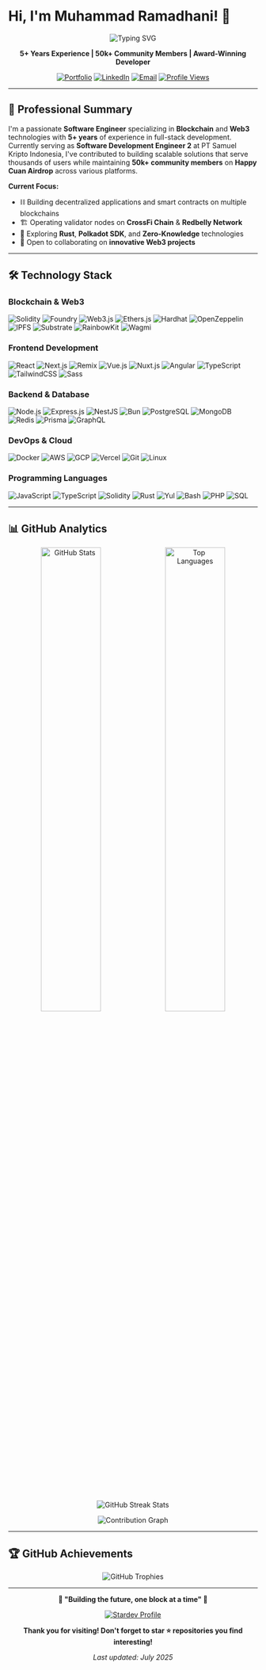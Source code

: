 # Hi, I'm Muhammad Ramadhani! 👋

<p align="center">
  <img src="https://readme-typing-svg.herokuapp.com?font=Fira+Code&weight=600&size=28&pause=1000&color=6366F1&center=true&vCenter=true&width=600&lines=Software+Engineer;Blockchain+%26+Web3+Developer;Full-Stack+Developer;Open+Source+Contributor" alt="Typing SVG">
</p>

<p align="center">
  <strong>5+ Years Experience | 50k+ Community Members | Award-Winning Developer</strong>
</p>

<p align="center">
  <a href="https://ramadhvni.com"><img src="https://img.shields.io/badge/Portfolio-ramadhvni.com-6366F1?style=for-the-badge&logo=google-chrome&logoColor=white" alt="Portfolio"></a>
  <a href="https://linkedin.com/in/ramadhvni"><img src="https://img.shields.io/badge/LinkedIn-Connect-0077B5?style=for-the-badge&logo=linkedin&logoColor=white" alt="LinkedIn"></a>
  <a href="mailto:ramadhani@myself.com"><img src="https://img.shields.io/badge/Email-Contact-D14836?style=for-the-badge&logo=gmail&logoColor=white" alt="Email"></a>
  <a href="https://github.com/dante4rt"><img src="https://komarev.com/ghpvc/?username=dante4rt&color=6366F1&style=for-the-badge" alt="Profile Views"></a>
</p>

---

## 🎯 Professional Summary

I'm a passionate **Software Engineer** specializing in **Blockchain** and **Web3** technologies with **5+ years** of experience in full-stack development. Currently serving as **Software Development Engineer 2** at PT Samuel Kripto Indonesia, I've contributed to building scalable solutions that serve thousands of users while maintaining **50k+ community members** on **Happy Cuan Airdrop** across various platforms.

**Current Focus:**

- ⛓️ Building decentralized applications and smart contracts on multiple blockchains
- 🏗️ Operating validator nodes on **CrossFi Chain** & **Redbelly Network**
- 🌱 Exploring **Rust**, **Polkadot SDK**, and **Zero-Knowledge** technologies
- 👯 Open to collaborating on **innovative Web3 projects**

---

## 🛠️ Technology Stack

### Blockchain & Web3

<p align="left">
  <img src="https://img.shields.io/badge/Solidity-363636?style=for-the-badge&logo=solidity&logoColor=white" alt="Solidity"/>
  <img src="https://img.shields.io/badge/Foundry-FF9E0F?style=for-the-badge&logo=rust&logoColor=white" alt="Foundry"/>
  <img src="https://img.shields.io/badge/Web3.js-F16822?style=for-the-badge&logo=web3.js&logoColor=white" alt="Web3.js"/>
  <img src="https://img.shields.io/badge/Ethers.js-4E4E4E?style=for-the-badge&logo=ethereum&logoColor=white" alt="Ethers.js"/>
  <img src="https://img.shields.io/badge/Hardhat-F7DF1E?style=for-the-badge&logo=ethereum&logoColor=black" alt="Hardhat"/>
  <img src="https://img.shields.io/badge/OpenZeppelin-4E5EE4?style=for-the-badge&logo=ethereum&logoColor=white" alt="OpenZeppelin"/>
  <img src="https://img.shields.io/badge/IPFS-65C2CB?style=for-the-badge&logo=ipfs&logoColor=white" alt="IPFS"/>
  <img src="https://img.shields.io/badge/Substrate-FF1864?style=for-the-badge&logo=polkadot&logoColor=white" alt="Substrate"/>
  <img src="https://img.shields.io/badge/RainbowKit-FF8C00?style=for-the-badge&logo=rainbow&logoColor=white" alt="RainbowKit"/>
  <img src="https://img.shields.io/badge/Wagmi-1C1C1C?style=for-the-badge&logo=ethereum&logoColor=white" alt="Wagmi"/>
</p>

### Frontend Development

<p align="left">
  <img src="https://img.shields.io/badge/React-61DAFB?style=for-the-badge&logo=react&logoColor=black" alt="React"/>
  <img src="https://img.shields.io/badge/Next.js-000000?style=for-the-badge&logo=next.js&logoColor=white" alt="Next.js"/>
  <img src="https://img.shields.io/badge/Remix-000000?style=for-the-badge&logo=remix&logoColor=white" alt="Remix"/>
  <img src="https://img.shields.io/badge/Vue.js-4FC08D?style=for-the-badge&logo=vue.js&logoColor=white" alt="Vue.js"/>
  <img src="https://img.shields.io/badge/Nuxt.js-00DC82?style=for-the-badge&logo=nuxt.js&logoColor=white" alt="Nuxt.js"/>
  <img src="https://img.shields.io/badge/Angular-DD0031?style=for-the-badge&logo=angular&logoColor=white" alt="Angular"/>
  <img src="https://img.shields.io/badge/TypeScript-3178C6?style=for-the-badge&logo=typescript&logoColor=white" alt="TypeScript"/>
  <img src="https://img.shields.io/badge/TailwindCSS-38B2AC?style=for-the-badge&logo=tailwindcss&logoColor=white" alt="TailwindCSS"/>
  <img src="https://img.shields.io/badge/Sass-CC6699?style=for-the-badge&logo=sass&logoColor=white" alt="Sass"/>
</p>

### Backend & Database

<p align="left">
  <img src="https://img.shields.io/badge/Node.js-339933?style=for-the-badge&logo=node.js&logoColor=white" alt="Node.js"/>
  <img src="https://img.shields.io/badge/Express.js-000000?style=for-the-badge&logo=express&logoColor=white" alt="Express.js"/>
  <img src="https://img.shields.io/badge/NestJS-E0234E?style=for-the-badge&logo=nestjs&logoColor=white" alt="NestJS"/>
  <img src="https://img.shields.io/badge/Bun-000000?style=for-the-badge&logo=bun&logoColor=white" alt="Bun"/>
  <img src="https://img.shields.io/badge/PostgreSQL-336791?style=for-the-badge&logo=postgresql&logoColor=white" alt="PostgreSQL"/>
  <img src="https://img.shields.io/badge/MongoDB-47A248?style=for-the-badge&logo=mongodb&logoColor=white" alt="MongoDB"/>
  <img src="https://img.shields.io/badge/Redis-DC382D?style=for-the-badge&logo=redis&logoColor=white" alt="Redis"/>
  <img src="https://img.shields.io/badge/Prisma-2D3748?style=for-the-badge&logo=prisma&logoColor=white" alt="Prisma"/>
  <img src="https://img.shields.io/badge/GraphQL-E10098?style=for-the-badge&logo=graphql&logoColor=white" alt="GraphQL"/>
</p>

### DevOps & Cloud

<p align="left">
  <img src="https://img.shields.io/badge/Docker-2496ED?style=for-the-badge&logo=docker&logoColor=white" alt="Docker"/>
  <img src="https://img.shields.io/badge/AWS-232F3E?style=for-the-badge&logo=amazon-aws&logoColor=white" alt="AWS"/>
  <img src="https://img.shields.io/badge/GCP-4285F4?style=for-the-badge&logo=google-cloud&logoColor=white" alt="GCP"/>
  <img src="https://img.shields.io/badge/Vercel-000000?style=for-the-badge&logo=vercel&logoColor=white" alt="Vercel"/>
  <img src="https://img.shields.io/badge/Git-F05032?style=for-the-badge&logo=git&logoColor=white" alt="Git"/>
  <img src="https://img.shields.io/badge/Linux-FCC624?style=for-the-badge&logo=linux&logoColor=black" alt="Linux"/>
</p>

### Programming Languages

<p align="left">
  <img src="https://img.shields.io/badge/JavaScript-F7DF1E?style=for-the-badge&logo=javascript&logoColor=black" alt="JavaScript"/>
  <img src="https://img.shields.io/badge/TypeScript-3178C6?style=for-the-badge&logo=typescript&logoColor=white" alt="TypeScript"/>
  <img src="https://img.shields.io/badge/Solidity-363636?style=for-the-badge&logo=solidity&logoColor=white" alt="Solidity"/>
  <img src="https://img.shields.io/badge/Rust-000000?style=for-the-badge&logo=rust&logoColor=white" alt="Rust"/>
  <img src="https://img.shields.io/badge/Yul-FF9E0F?style=for-the-badge&logo=ethereum&logoColor=white" alt="Yul"/>
  <img src="https://img.shields.io/badge/Bash-4EAA25?style=for-the-badge&logo=gnubash&logoColor=white" alt="Bash"/>
  <img src="https://img.shields.io/badge/PHP-777BB4?style=for-the-badge&logo=php&logoColor=white" alt="PHP"/>
  <img src="https://img.shields.io/badge/SQL-4479A1?style=for-the-badge&logo=mysql&logoColor=white" alt="SQL"/>
</p>

---

## 📊 GitHub Analytics

<p align="center">
  <img width="49%" src="https://github-readme-stats.vercel.app/api?username=dante4rt&show_icons=true&theme=radical&hide_border=true&include_all_commits=true&count_private=true" alt="GitHub Stats"/>
  <img width="49%" src="https://github-readme-stats.vercel.app/api/top-langs/?username=dante4rt&layout=compact&theme=radical&hide_border=true" alt="Top Languages"/>
</p>

<p align="center">
  <img src="https://github-readme-streak-stats.herokuapp.com/?user=dante4rt&theme=radical&hide_border=true" alt="GitHub Streak Stats"/>
</p>

<p align="center">
  <img src="https://github-readme-activity-graph.vercel.app/graph?username=dante4rt&theme=react-dark&hide_border=true&area=true" alt="Contribution Graph"/>
</p>

---

## 🏆 GitHub Achievements

<p align="center">
  <img src="https://github-profile-trophy.vercel.app/?username=dante4rt&theme=radical&column=8&margin-w=15&margin-h=15&no-bg=true&no-frame=true" alt="GitHub Trophies"/>
</p>

---

<p align="center">
  <strong>🌟 "Building the future, one block at a time" 🌟</strong>
</p>

<p align="center">
  <a href="https://stardev.io/developers/dante4rt"><img src="https://stardev.io/developers/dante4rt/badge/languages/country.svg" alt="Stardev Profile"></a>
</p>

<p align="center">
  <strong>Thank you for visiting! Don't forget to star ⭐ repositories you find interesting!</strong>
</p>

<p align="center">
  <em>Last updated: July 2025</em>
</p>
